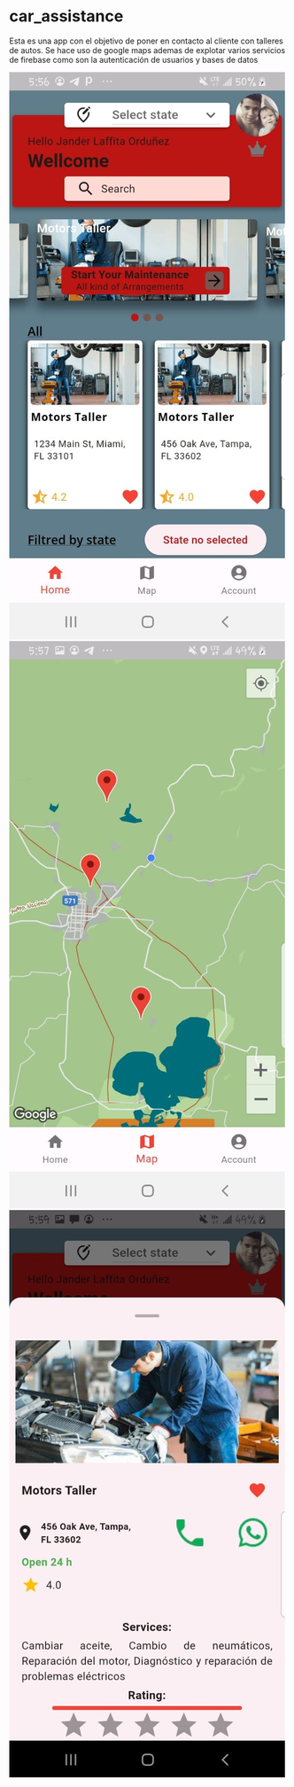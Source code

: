# car_assistance

Esta es una app con el objetivo de poner en contacto al cliente con talleres de autos. 
Se hace uso de google maps ademas de explotar varios servicios de firebase como son la autenticación de usuarios y bases de datos 

![](https://github.com/jander96/resources_for_repos/blob/main/car_2023-10-12_06-39-49.jpg)
![](https://github.com/jander96/resources_for_repos/blob/main/car_2023-10-12_06-40-12.jpg)
![](https://github.com/jander96/resources_for_repos/blob/main/car_2023-10-12_06-40-25.jpg)
